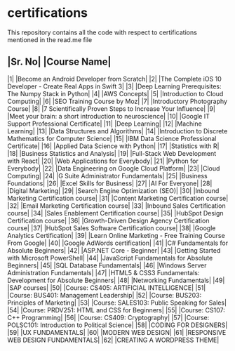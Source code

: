 # certifications
This repository contains all the code with respect to certifications mentioned in the read.me file

|Sr. No|	|Course Name|
----------------------------------------------
|1|	|Become an Android Developer from Scratch|
|2|	|The Complete iOS 10 Developer - Create Real Apps in Swift 3|
|3|	|Deep Learning Prerequisites: The Numpy Stack in Python|
|4|	|AWS Concepts|
|5|	|Introduction to Cloud Computing|
|6|	|SEO Training Course by Moz|
|7|	|Introductory Photography Course|
|8|	|7 Scientifically Proven Steps to Increase Your Influence|
|9|	|Meet your brain: a short introduction to neuroscience|
|10|	|Google IT Support Professional Certificate|
|11|	|Deep Learning|
|12|	|Machine Learning|
|13|	|Data Structures and Algorithms|
|14|	|Introduction to Discrete Mathematics for Computer Science|
|15|	|IBM Data Science Professional Certificate|
|16|	|Applied Data Science with Python|
|17|	|Statistics with R|
|18|	|Business Statistics and Analysis|
|19|	|Full-Stack Web Development with React|
|20|	|Web Applications for Everybody|
|21|	|Python for Everybody|
|22|	|Data Engineering on Google Cloud Platform|
|23|	|Cloud Computing|
|24|	|G Suite Administrator Fundamentals|
|25|	|Business Foundations|
|26|	|Excel Skills for Business|
|27|	|AI For Everyone|
|28|	|Digital Marketing|
|29|	|Search Engine Optimization (SEO)|
|30|	|Inbound Marketing Certification course|
|31|	|Content Marketing Certification course|
|32|	|Email Marketing Certification course|
|33|	|Inbound Sales Certification course|
|34|	|Sales Enablement Certification course|
|35|	|HubSpot Design Certification course|
|36|	|Growth-Driven Design Agency Certification course|
|37|	|HubSpot Sales Software Certification course|
|38|	|Google Analytics Certification|
|39|	|Learn Online Marketing - Free Training Course From Google|
|40|	|Google AdWords certification|
|41|	|C# Fundamentals for Absolute Beginners|
|42|	|ASP.NET Core - Beginner|
|43|	|Getting Started with Microsoft PowerShell|
|44|	|JavaScript Fundamentals for Absolute Beginners|
|45|	|SQL Database Fundamentals|
|46|	|Windows Server Administration Fundamentals|
|47|	|HTML5 & CSS3 Fundamentals: Development for Absolute Beginners|
|48|	|Networking Fundamentals|
|49|	|SAP courses|
|50|	|Course: CS405: ARTIFICIAL INTELLIGENCE|
|51|	|Course: BUS401: Management Leadership|
|52|	|Course: BUS203: Principles of Marketing|
|53|	|Course: SALES103: Public Speaking for Sales|
|54|	|Course: PRDV251: HTML and CSS for Beginners|
|55|	|Course: CS107: C++ Programming|
|56|	|Course: CS409: Cryptography|
|57|	|Course: POLSC101: Introduction to Political Science|
|58|	|CODING FOR DESIGNERS|
|59|	|UX FUNDAMENTALS|
|60|	|MODERN WEB DESIGN|
|61|	|RESPONSIVE WEB DESIGN FUNDAMENTALS|
|62|	|CREATING A WORDPRESS THEME|
